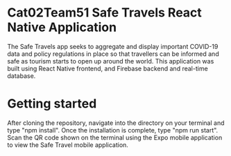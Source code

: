 # Cat02Team51 Safe Travels React Native Application
The Safe Travels app seeks to aggregate and display important COVID-19 data and policy regulations in place so that travellers can be informed and safe as tourism starts to open up around the world. This application was built using React Native frontend, and Firebase backend and real-time database. 

# Getting started
After cloning the repository, navigate into the directory on your terminal and type "npm install". Once the installation is complete, type "npm run start". Scan the QR code shown on the terminal using the Expo mobile application to view the Safe Travel mobile application.

